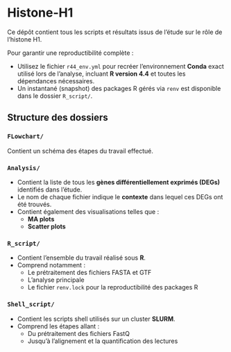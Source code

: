 # Histone-H1

Ce dépôt contient tous les scripts et résultats issus de l’étude sur le rôle de l’histone H1.

Pour garantir une reproductibilité complète :
- Utilisez le fichier `r44_env.yml` pour recréer l’environnement **Conda** exact utilisé lors de l’analyse, incluant **R version 4.4** et toutes les dépendances nécessaires.
- Un instantané (snapshot) des packages R gérés via `renv` est disponible dans le dossier `R_script/`.

## Structure des dossiers

### `FLowchart/`
Contient un schéma des étapes du travail effectué.

### `Analysis/`

- Contient la liste de tous les **gènes différentiellement exprimés (DEGs)** identifiés dans l’étude.
- Le nom de chaque fichier indique le **contexte** dans lequel ces DEGs ont été trouvés.
- Contient également des visualisations telles que :
  - **MA plots**
  - **Scatter plots**

### `R_script/`

- Contient l’ensemble du travail réalisé sous **R**.
- Comprend notamment :
  - Le prétraitement des fichiers FASTA et GTF
  - L’analyse principale
  - Le fichier `renv.lock` pour la reproductibilité des packages R

### `Shell_script/`

- Contient les scripts shell utilisés sur un cluster **SLURM**.
- Comprend les étapes allant :
  - Du prétraitement des fichiers FastQ
  - Jusqu’à l’alignement et la quantification des lectures

